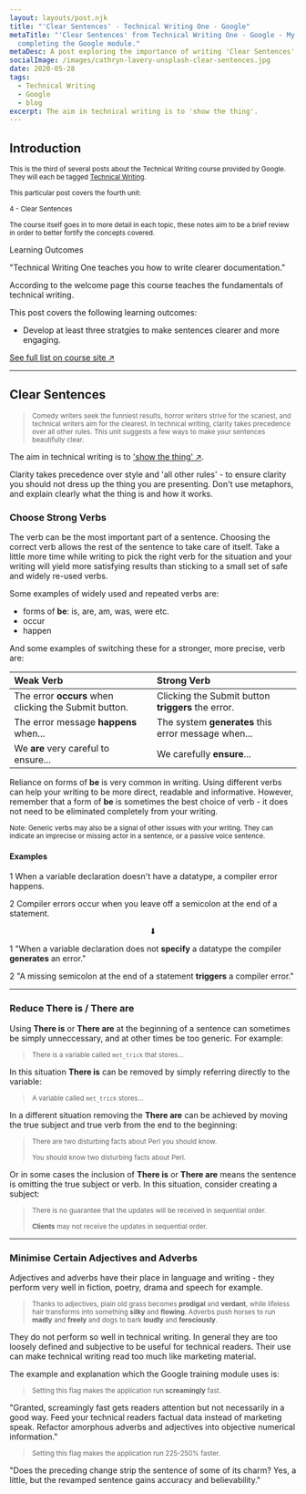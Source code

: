```yaml
---
layout: layouts/post.njk
title: "'Clear Sentences' - Technical Writing One - Google"
metaTitle: "'Clear Sentences' from Technical Writing One - Google - My experience
  completing the Google module."
metaDesc: A post exploring the importance of writing 'Clear Sentences' in technical writing. It covers a section of the technical writing one module provided by Google - written by Zachary Parsons.
socialImage: /images/cathryn-lavery-unsplash-clear-sentences.jpg
date: 2020-05-28
tags:
  - Technical Writing
  - Google
  - blog
excerpt: The aim in technical writing is to 'show the thing'.
---
```


## Introduction

<small>This is the third of several posts about the Technical Writing course provided by Google. They will each be tagged [Technical Writing](https://zacharyparsons.co.uk/tags/technical%20writing/).</small>

<small>This particular post covers the fourth unit:</small>

<small>4 - Clear Sentences</small>

<small>The course itself goes in to more detail in each topic, these notes aim to be a brief review in order to better fortify the concepts covered.</small>

<div class="bg-highlight color-primary-shade pad-top-base pad-bottom-base text-300 pad-left-base">

<div class="pad-left-base gap-bottom-base">
<p class="text-500">Learning Outcomes</p>
"Technical Writing One teaches you how to write clearer documentation."

>
According to the welcome page this course teaches the fundamentals of technical writing.

This post covers the following learning outcomes:
</div>

- Develop at least three stratgies to make sentences clearer and more engaging.

<div class="pad-left-base pad-top-base">
<a class="button weight-bold font-base" target="_blank" href="https://developers.google.com/tech-writing/one#learning_objectives">See full list on course site ↗</a>
</div>

</div>

---

## Clear Sentences

><small>Comedy writers seek the funniest results, horror writers strive for the scariest, and technical writers aim for the clearest. In technical writing, clarity takes precedence over all other rules. This unit suggests a few ways to make your sentences beautifully clear.</small>

The aim in technical writing is to ['show the thing' ↗](https://gds.blog.gov.uk/2019/08/27/podcast-on-writing/).

Clarity takes precedence over style and 'all other rules' - to ensure clarity you should not dress up the thing you are presenting. Don't use metaphors, and explain clearly what the thing is and how it works.

### Choose Strong Verbs

The verb can be the most important part of a sentence. Choosing the correct verb allows the rest of the sentence to take care of itself. Take a little more time while writing to pick the right verb for the situation and your writing will yield more satisfying results than sticking to a small set of safe and widely re-used verbs.

Some examples of widely used and repeated verbs are:

- forms of **be**: is, are, am, was, were etc.
- occur
- happen

And some examples of switching these for a stronger, more precise, verb are:

| Weak Verb                                            | Strong Verb                         |
|:-----------------------------------------------------|:------------------------------------|
| The error **occurs** when clicking the Submit button.| Clicking the Submit button **triggers** the error.       |
| The error message **happens** when...        | The system **generates** this error message when... |
| We **are** very careful to ensure...         | We carefully **ensure**...                          |

Reliance on forms of **be** is very common in writing. Using different verbs can help your writing to be more direct, readable and informative. However, remember that a form of **be** is sometimes the best choice of verb - it does not need to be eliminated completely from your writing.

<small>Note: Generic verbs may also be a signal of other issues with your writing. They can indicate an imprecise or missing actor in a sentence, or a passive voice sentence.</small>

#### Examples

1 When a variable declaration doesn't have a datatype, a compiler error happens.

2 Compiler errors occur when you leave off a semicolon at the end of a statement.

<p align="center">⬇</p>

1 "When a variable declaration does not **specify** a datatype the compiler **generates** an error."

2 "A missing semicolon at the end of a statement **triggers** a compiler error."

---

### Reduce There is / There are

Using **There is** or **There are** at the beginning of a sentence can sometimes be simply unneccessary, and at other times be too generic. For example:

><small>There is a variable called `met_trick` that stores...</small>

In this situation **There is** can be removed by simply referring directly to the variable:

><small>A variable called `met_trick` stores...</small>

In a different situation removing the **There are** can be achieved by moving the true subject and true verb from the end to the beginning:

><small>There are two disturbing facts about Perl you should know.</small>
>
><small>You should know two disturbing facts about Perl.</small>

Or in some cases the inclusion of **There is** or **There are** means the sentence is omitting the true subject or verb. In this situation, consider creating a subject:

><small>There is no guarantee that the updates will be received in sequential order.</small>
>
><small>**Clients** may not receive the updates in sequential order.</small>

---

### Minimise Certain Adjectives and Adverbs

Adjectives and adverbs have their place in language and writing - they perform very well in fiction, poetry, drama and speech for example.

><small>Thanks to adjectives, plain old grass becomes **prodigal** and **verdant**, while lifeless hair transforms into something **silky** and **flowing**. Adverbs push horses to run **madly** and **freely** and dogs to bark **loudly** and **ferociously**. </small>

They do not perform so well in technical writing. In general they are too loosely defined and subjective to be useful for technical readers. Their use can make technical writing read too much like marketing material.

The example and explanation which the Google training module uses is:

><small>Setting this flag makes the application run **screamingly** fast.</small>

"Granted, screamingly fast gets readers attention but not necessarily in a good way. Feed your technical readers factual data instead of marketing speak. Refactor amorphous adverbs and adjectives into objective numerical information."

><small>Setting this flag makes the application run 225-250% faster.</small>

"Does the preceding change strip the sentence of some of its charm? Yes, a little, but the revamped sentence gains accuracy and believability."